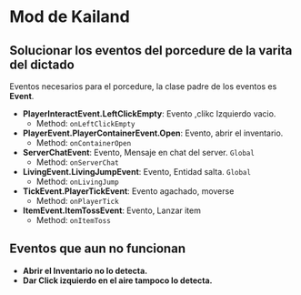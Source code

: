 # Mod de Kailand

## Solucionar los eventos del porcedure de la varita del dictado

Eventos necesarios para el porcedure, la clase padre de los eventos es **Event**.

- **PlayerInteractEvent.LeftClickEmpty**: Evento ,clikc Izquierdo vacio.
    - Method: `onLeftClickEmpty`
- **PlayerEvent.PlayerContainerEvent.Open**: Evento, abrir el inventario.
    - Method: `onContainerOpen`
- **ServerChatEvent**: Evento, Mensaje en chat del server. `Global`
    - Method: `onServerChat`
- **LivingEvent.LivingJumpEvent**: Evento, Entidad salta. `Global`
    - Method: `onLivingJump`
- **TickEvent.PlayerTickEvent**: Evento agachado, moverse
    - Method: `onPlayerTick`
- **ItemEvent.ItemTossEvent**: Evento, Lanzar item
    - Method: `onItemToss`
## Eventos que aun no funcionan
- **Abrir el Inventario no lo detecta.**
- **Dar Click izquierdo en el aire tampoco lo detecta.**